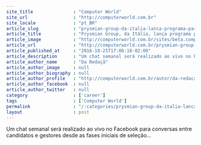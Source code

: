 ```yaml
---
site_title               : "Computer World"
site_url                 : "http://computerworld.com.br"
site_locale              : "pt_BR"
article_slug             : "prysmian-group-da-italia-lanca-programa-para-recrutamento-global-de-40-jovens"
article_title            : "Prysmian Group, da Itália, lança programa para recrutamento global de 40 jovens"
article_image            : "http://computerworld.com.br/sites/beta.computerworld.com.br/files/news_articles/prysmian.jpg"
article_url              : "http://computerworld.com.br/prysmian-group-da-italia-lanca-programa-para-recrutamento-global-de-40-jovens"
article_published_at     : "2016-10-25T17:06:10-02:00"
article_description      : "Um chat semanal será realizado ao vivo no Facebook para conversas entre candidatos e gestores desde as fases iniciais de seleção..."
article_author_name      : "Da Redaçã"
article_author_image     : null
article_author_biography : null
article_author_profile   : "http://computerworld.com.br/autor/da-redacao"
article_author_facebook  : null
article_author_twitter   : null
category                 : ['career']
tags                     : ['Computer World']
permalink                : "/:categories/prysmian-group-da-italia-lanca-programa-para-recrutamento-global-de-40-jovens/"
layout                   : post
---
```


Um chat semanal será realizado ao vivo no Facebook para conversas entre candidatos e gestores desde as fases iniciais de seleção...
